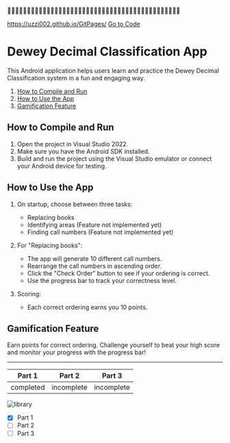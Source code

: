 🧟🧟🧟🧟🧟🧟🧟🧟🧟🧟🧟🧟🧟🧟🧟🧟🧟🧟🧟🧟🧟🧟🧟🧟🧟🧟🧟🧟🧟🧟🧟🧟🧟🧟🧟🧟🧟🧟🧟🧟🧟🧟🧟🧟

https://uzzi002.github.io/GitPages/
[Go to Code](#https://github.com/uzzi002/GitPages.git)
# Dewey Decimal Classification App

This Android application helps users learn and practice the Dewey Decimal Classification system in a fun and engaging way.

1. [How to Compile and Run](#how-to-compile-and-run)
2. [How to Use the App](#how-to-use-the-app)
3. [Gamification Feature](#gamification-feature)


## How to Compile and Run

1. Open the project in Visual Studio 2022.
2. Make sure you have the Android SDK installed.
3. Build and run the project using the Visual Studio emulator or connect your Android device for testing.

## How to Use the App

1. On startup, choose between three tasks:
   - Replacing books
   - Identifying areas (Feature not implemented yet)
   - Finding call numbers (Feature not implemented yet)
   
2. For "Replacing books":
   - The app will generate 10 different call numbers.
   - Rearrange the call numbers in ascending order.
   - Click the "Check Order" button to see if your ordering is correct.
   - Use the progress bar to track your correctness level.

3. Scoring:
   - Each correct ordering earns you 10 points.

## Gamification Feature

Earn points for correct ordering. Challenge yourself to beat your high score and monitor your progress with the progress bar!

---

| Part 1 | Part 2 | Part 3 |
| -------- | -------- | -------- |
| completed   | incomplete   |incomplete   |

![library](https://github.com/uzzi002/GitPages/assets/101901963/cae40d18-72e4-4c17-a10f-0f326537b575)

- [x] Part 1
- [ ] Part 2
- [ ] Part 3
